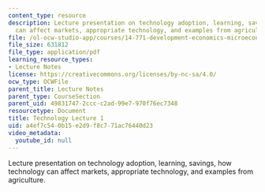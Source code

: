 ```yaml
---
content_type: resource
description: Lecture presentation on technology adoption, learning, savings, how technology
  can affect markets, appropriate technology, and examples from agriculture.
file: /ol-ocw-studio-app/courses/14-771-development-economics-microeconomic-issues-and-policy-models-fall-2008/a4ef7c540b15e2d9f8c771ac76440d23_lec15.pdf
file_size: 631812
file_type: application/pdf
learning_resource_types:
- Lecture Notes
license: https://creativecommons.org/licenses/by-nc-sa/4.0/
ocw_type: OCWFile
parent_title: Lecture Notes
parent_type: CourseSection
parent_uid: 49831747-2ccc-c2ad-99e7-970f76ec7348
resourcetype: Document
title: Technology Lecture 1
uid: a4ef7c54-0b15-e2d9-f8c7-71ac76440d23
video_metadata:
  youtube_id: null
---
```

Lecture presentation on technology adoption, learning, savings, how technology can affect markets, appropriate technology, and examples from agriculture.